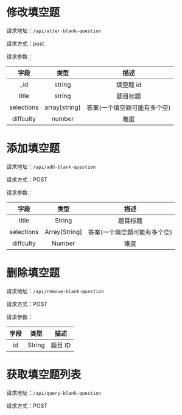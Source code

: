 # 修改填空题

请求地址：`/api/alter-blank-question`

请求方式：post

请求参数：

| 字段 | 类型   | 描述 |
| :---:  | :----: | :----: |
| _id | string | 填空题 id |
| title | string | 题目标题 |
| selections | array[string] | 答案(一个填空题可能有多个空) |
| diffculty | number | 难度 |

# 添加填空题

请求地址：`/api/add-blank-question`

请求方式：POST

请求参数：

| 字段 | 类型   | 描述 |
| :---:  | :----: | :----: |
| title | String | 题目标题 |
| selections | Array[String] | 答案(一个填空题可能有多个空) |
| diffculty | Number | 难度 |

# 删除填空题

请求地址：`/api/remove-blank-question`

请求方式：POST

请求参数：

| 字段 | 类型   | 描述 |
| :---:  | :----: | :----: |
| id | String | 题目 ID |

# 获取填空题列表

请求地址：`/api/query-blank-question`

请求方式：POST